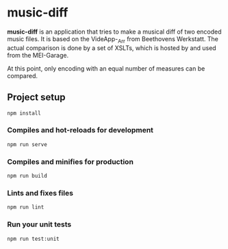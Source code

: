 # music-diff

**music-diff** is an application that tries to make a musical diff of two encoded music files. It is based on the VideApp-<sub>Arr</sub> from Beethovens Werkstatt. The actual comparison is done by a set of XSLTs, which is hosted by and used from the MEI-Garage.

At this point, only encoding with an equal number of measures can be compared.

## Project setup
```
npm install
```

### Compiles and hot-reloads for development
```
npm run serve
```

### Compiles and minifies for production
```
npm run build
```

### Lints and fixes files
```
npm run lint
```

### Run your unit tests
```
npm run test:unit
```
